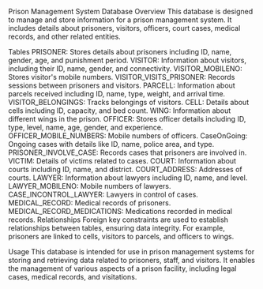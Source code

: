 Prison Management System Database
Overview
This database is designed to manage and store information for a prison management system. It includes details about prisoners, visitors, officers, court cases, medical records, and other related entities.

Tables
PRISONER: Stores details about prisoners including ID, name, gender, age, and punishment period.
VISITOR: Information about visitors, including their ID, name, gender, and connectivity.
VISITOR_MOBILENO: Stores visitor's mobile numbers.
VISITOR_VISITS_PRISONER: Records sessions between prisoners and visitors.
PARCELL: Information about parcels received including ID, name, type, weight, and arrival time.
VISITOR_BELONGINGS: Tracks belongings of visitors.
CELL: Details about cells including ID, capacity, and bed count.
WING: Information about different wings in the prison.
OFFICER: Stores officer details including ID, type, level, name, age, gender, and experience.
OFFICER_MOBILE_NUMBERS: Mobile numbers of officers.
CaseOnGoing: Ongoing cases with details like ID, name, police area, and type.
PRISONER_INVOLVE_CASE: Records cases that prisoners are involved in.
VICTIM: Details of victims related to cases.
COURT: Information about courts including ID, name, and district.
COURT_ADDRESS: Addresses of courts.
LAWYER: Information about lawyers including ID, name, and level.
LAWYER_MOBILENO: Mobile numbers of lawyers.
CASE_INCONTROL_LAWYER: Lawyers in control of cases.
MEDICAL_RECORD: Medical records of prisoners.
MEDICAL_RECORD_MEDICATIONS: Medications recorded in medical records.
Relationships
Foreign key constraints are used to establish relationships between tables, ensuring data integrity. For example, prisoners are linked to cells, visitors to parcels, and officers to wings.

Usage
This database is intended for use in prison management systems for storing and retrieving data related to prisoners, staff, and visitors. It enables the management of various aspects of a prison facility, including legal cases, medical records, and visitations.
